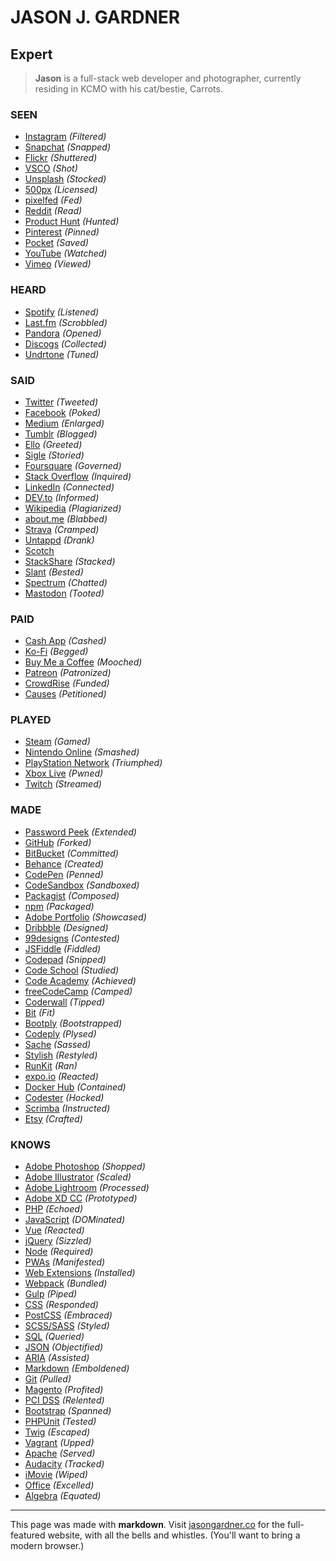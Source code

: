 JASON J. GARDNER
================
## Expert

> **Jason** is a full-stack web developer and photographer, currently residing in KCMO with his cat/bestie, Carrots.

### SEEN
- [Instagram](https://instagram.com/jasonjgardner "See Jason's cat photography on Instagram") _(Filtered)_
- [Snapchat](https://www.snapchat.com/add/jason.gardner "See Jason's Snaps on Snapchat") _(Snapped)_
- [Flickr](https://flickr.com/photos/JasonGardner "See Jason's photos on Flickr") _(Shuttered)_
- [VSCO](https://vsco.co/jasongardner/ "See Jason's photos on VSCO") _(Shot)_
- [Unsplash](https://unsplash.com/@_jason "See Jason's Unsplash photos") _(Stocked)_
- [500px](https://500px.com/-jason "View Jason's photos on 500px") _(Licensed)_
- [pixelfed](https://pixelfed.social/jg "See Jason's photos on pixelfed") _(Fed)_
- [Reddit](https://www.reddit.com/user/jasongardner "See Jason's Reddit posts and comments") _(Read)_
- [Product Hunt](https://www.producthunt.com/@jasongardner "See Jason's upvotes on Product Hunt") _(Hunted)_
- [Pinterest](https://www.pinterest.com/jasonjgardner/ "See Jason's Pins on Pinterest") _(Pinned)_
- [Pocket](https://getpocket.com/@jasonjgardner "See Jason's Pocket recommendations") _(Saved)_
- [YouTube](https://www.youtube.com/c/JasonGardnerCo "See Jason's YouTube channel") _(Watched)_
- [Vimeo](https://vimeo.com/jasonjgardner "Watch Jason's Vimeo videos") _(Viewed)_

### HEARD
- [Spotify](https://open.spotify.com/user/eljaysun "Hear what Jason has been listening to on Spotify") _(Listened)_
- [Last.fm](https://www.last.fm/user/eljaysun "Hear Jason's recently scrobbled music through Last.fm") _(Scrobbled)_
- [Pandora](https://pandora.com/people/eljaysun "Hear Jason's stations on Pandora") _(Opened)_
- [Discogs](https://www.discogs.com/user/-jason "See Jason's Discogs collection") _(Collected)_
- [Undrtone](https://www.undrtone.com/jasongardner "View Jason's Undrtone profile") _(Tuned)_

### SAID
- [Twitter](https://twitter.com/@JasonGardner "Read Jason's tweets") _(Tweeted)_
- [Facebook](https://www.facebook.com/iamjasongardner "Befriend Jason on Facebook") _(Poked)_
- [Medium](https://medium.com/@JasonGardner "Read Jason's posts on Medium") _(Enlarged)_
- [Tumblr](https://www.tumblr.com/blog/jasongardner "Read Jason's Tumblr posts") _(Blogged)_
- [Ello](https://ello.co/-jason "View Jason's Ello profile") _(Greeted)_
- [Sigle](https://app.sigle.io/jasongardner.id.blockstack "Read Jason's stories on Sigle") _(Storied)_
- [Foursquare](http://foursquare.com/user/1057989 "Make friends with Jason on Foursquare") _(Governed)_
- [Stack Overflow](http://stackoverflow.com/users/441868/jason "View Jason's Stack Overflow questions and answers") _(Inquired)_
- [LinkedIn](https://www.linkedin.com/in/jasonjgardner/ "View Jason's LinkedIn profile") _(Connected)_
- [DEV.to](https://dev.to/jg "View Jason's input on DEV.to") _(Informed)_
- [Wikipedia](https://en.wikipedia.org/wiki/Special:Contributions/JasonGardner "See Jason's Wikipedia contributions") _(Plagiarized)_
- [about.me](https://about.me/jgardner "See Jason's about.me page") _(Blabbed)_
- [Strava](https://www.strava.com/athletes/2446992 "Follow Jason's Strava training log") _(Cramped)_
- [Untappd](https://untappd.com/user/-jasongardner "See Jason's recent drinking habits on Untappd") _(Drank)_
- [Scotch](https://scotch.io/@jasonjgardner "See Jason's posts on Scotch.io")
- [StackShare](https://stackshare.io/jason "See Jason's StackShare profile") _(Stacked)_
- [Slant](https://www.slant.co/users/jg "See Jason's recommendations on Slant") _(Bested)_
- [Spectrum](https://spectrum.chat/users/jjg "Chat with Jason over Spectrum") _(Chatted)_
- [Mastodon](https://mastodon.social/@jjg "View Jason's Mastodon profile") _(Tooted)_

### PAID
- [Cash App](https://cash.me/$jasonjgardner "Send Jason money through Cash App") _(Cashed)_
- [Ko-Fi](https://ko-fi.com/jasongardner "Buy a coffee for Jason") _(Begged)_
- [Buy Me a Coffee](http://buymeacoff.ee/jg "Spare some change for Jason") _(Mooched)_
- [Patreon](https://www.patreon.com/_jason/creators "Support Jason on Patreon") _(Patronized)_
- [CrowdRise](https://www.crowdrise.com/-jason "See Jason's donations and campaigns on CrowdRise") _(Funded)_
- [Causes](https://www.causes.com/jasongardner "See Jason's petitions and campaigns on Causes") _(Petitioned)_

### PLAYED
- [Steam](https://steamcommunity.com/id/eljaysun/ "View Jason's Steam Community profile") _(Gamed)_
- [Nintendo Online](https://jasongardner.co/nintendo-friend-code/ "Play Jason on Nintendo Online") _(Smashed)_
- [PlayStation Network](https://my.playstation.com/profile/eljaysun "Play Jason on PlayStation Network") _(Triumphed)_
- [Xbox Live](http://live.xbox.com/en-US/Profile?gamertag=eljaysun "Smack talk Jason on Xbox Live") _(Pwned)_
- [Twitch](https://www.twitch.tv/eljaysun "Follow Jason's Twitch channel") _(Streamed)_

### MADE
- [Password Peek](https://projects.jasongardner.co/password-peek/ "Download Jason's Chrome extension Password Peek") _(Extended)_
- [GitHub](https://github.com/jasonjgardner "View Jason's GitHub repositories and projects") _(Forked)_
- [BitBucket](https://bitbucket.org/jasongardner/ "View Jason's BitBucket repositories and projects") _(Committed)_
- [Behance](https://be.net/-jason "View Jason's Behance portfolio") _(Created)_
- [CodePen](https://codepen.io/jasongardner "View Jason's Pens and projects on CodePen") _(Penned)_
- [CodeSandbox](https://codesandbox.io/u/jasonjgardner "View Jason's sandboxes on CodeSandbox") _(Sandboxed)_
- [Packagist](https://packagist.org/users/-jason/ "View Jason's Packagist Composer packages") _(Composed)_
- [npm](https://www.npmjs.com/~-jason "View Jason's npm packages") _(Packaged)_
- [Adobe Portfolio](https://jasongardner.myportfolio.com/ "View Jason's Adobe Portfolio") _(Showcased)_
- [Dribbble](http://dribbble.com/jasongardner "View Jason's design work on Dribbble") _(Designed)_
- [99designs](https://99designs.com/profiles/jgkc "View Jason's work on 99designs") _(Contested)_
- [JSFiddle](http://jsfiddle.net/user/jasongardner/fiddles/ "View Jason's Fiddles on JSFiddle") _(Fiddled)_
- [Codepad](https://codepad.co/jason "See Jason's Codepad snippets") _(Snipped)_
- [Code School](https://www.codeschool.com/users/jasongardner "View Jason's report card on Code School") _(Studied)_
- [Code Academy](http://www.codecademy.com/jasongardner "View Jason's coding achievements on Code Academy") _(Achieved)_
- [freeCodeCamp](https://www.freecodecamp.org/-jason "See Jason's progress on freeCodeCamp") _(Camped)_
- [Coderwall](https://coderwall.com/jasongardner "View Jason's code tips on Coderwall") _(Tipped)_
- [Bit](https://bitsrc.io/jjg "See Jason's components on Bit") _(Fit)_
- [Bootply](https://www.bootply.com/users/jasongardner "See Jason's Bootplys") _(Bootstrapped)_
- [Codeply](https://www.codeply.com/users/jasongardner "See Jason's plys") _(Plysed)_
- [Sache](http://www.sache.in/jasonjgardner "See Jason's SASS extensions on Sache.in") _(Sassed)_
- [Stylish](https://userstyles.org/users/450174 "See Jason's user stylesheets") _(Restyled)_
- [RunKit](https://runkit.com/jasongardner "See Jason's RunKit playgrounds") _(Ran)_
- [expo.io](https://expo.io/@-jg "See Jason's Expo projects") _(Reacted)_
- [Docker Hub](https://hub.docker.com/u/jasongardner "See Jason's Docker repositories") _(Contained)_
- [Codester](https://www.codester.com/jg/ "See Jason's Codester scripts for sale") _(Hocked)_
- [Scrimba](https://scrimba.com/uQkzzNAN "See Jason's Scrimba playgrounds and tutorials") _(Instructed)_
- [Etsy](https://www.etsy.com/people/eljaysun "See Jason's Etsy shop") _(Crafted)_

### KNOWS
- [Adobe Photoshop](https://www.behance.net/-jason "Jason is proficient in Adobe Photoshop") _(Shopped)_
- [Adobe Illustrator](https://www.behance.net/-jason "Jason knows Adobe Illustrator") _(Scaled)_
- [Adobe Lightroom](https://www.behance.net/-jason "Jason knows Adobe Lightroom") _(Processed)_
- [Adobe XD CC](https://www.behance.net/-jason "Jason knows Adobe XD CC") _(Prototyped)_
- [PHP](https://github.com/jasonjgardner?tab=repositories&type=public&language=php "Jason knows PHP") _(Echoed)_
- [JavaScript](https://github.com/jasonjgardner?tab=repositories&type=public&language=javascript "Jason knows JavaScript") _(DOMinated)_
- [Vue](https://github.com/jasonjgardner?tab=repositories&type=public&language=vue "Jason knows Vue.js") _(Reacted)_
- [jQuery](https://codepen.io/collection/nmwqQK/ "Jason knows jQuery") _(Sizzled)_
- [Node](# "Jason knows a bit of Node.js") _(Required)_
- [PWAs](# "Jason knows how to build progressive web apps") _(Manifested)_
- [Web Extensions](https://github.com/jasonjgardner?tab=repositories&q=extension&type=public&language=javascript "Jason knows how to build browser extensions") _(Installed)_
- [Webpack](# "Jason knows how to use Webpack") _(Bundled)_
- [Gulp](# "Jason knows how to use Gulp.js") _(Piped)_
- [CSS](https://github.com/jasonjgardner?tab=repositories&type=public&language=css "Jason mastered CSS") _(Responded)_
- [PostCSS](https://github.com/jasonjgardner/jasongardner.co/blob/master/postcss.config.js "Jason uses PostCSS") _(Embraced)_
- [SCSS/SASS](http://www.sache.in/jasonjgardner "Jason knows SCSS") _(Styled)_
- [SQL](https://stackoverflow.com/search?q=user:441868+[sql] "Jason knows MySQL and MS SQL") _(Queried)_
- [JSON](https://github.com/jasonjgardner/jasongardner.co/blob/master/schema.json "Jason knows JSON") _(Objectified)_
- [ARIA](# "Jason builds websites with ARIA support") _(Assisted)_
- [Markdown](https://raw.githubusercontent.com/jasonjgardner/jasongardner.co/master/README.md "Jason knows Markdown") _(*Emboldened*)_
- [Git](https://github.com/jasonjgardner "Jason knows how to work with Git repositories") _(Pulled)_
- [Magento](https://community.magento.com/t5/user/viewprofilepage/user-id/245923 "Jason knows how to create Magento stores") _(Profited)_
- [PCI DSS](# "Jason knows how to enforce PCI DSS compliance") _(Relented)_
- [Bootstrap](# "Jason knows how to build websites with Twitter Bootstrap") _(Spanned)_
- [PHPUnit](# "Jason knows how to test with PHPUnit") _(Tested)_
- [Twig](# "Jason knows how to code with Twig templates") _(Escaped)_
- [Vagrant](# "Jason knows how to develop with Vagrant") _(Upped)_
- [Apache](# "Jason knows how to run Apache on web servers") _(Served)_
- [Audacity](# "Jason knows how to use Audacity") _(Tracked)_
- [iMovie](# "Jason knows how to edit videos with iMovie") _(Wiped)_
- [Office](# "Jason knows how to use Microsoft Office") _(Excelled)_
- [Algebra](# "Jason knows algebra") _(Equated)_

---
This page was made with **markdown**. Visit [jasongardner.co](https://jasongardner.co) for the full-featured website, 
with all the bells and whistles. (You'll want to bring a modern browser.)
